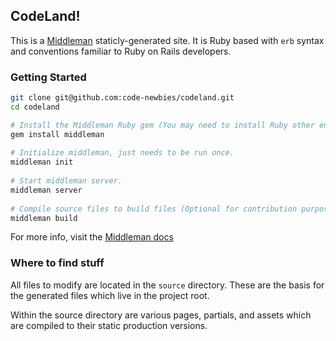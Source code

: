 ## CodeLand!

This is a [Middleman](https://middlemanapp.com/) staticly-generated site. It is Ruby based with `erb` syntax and conventions familiar to Ruby on Rails developers.

### Getting Started

```bash
git clone git@github.com:code-newbies/codeland.git
cd codeland
```

```ruby
# Install the Middleman Ruby gem (You may need to install Ruby other environment prerequisites)
gem install middleman
    
# Initialize middleman, just needs to be run once.
middleman init
    
# Start middleman server.
middleman server
    
# Compile source files to build files (Optional for contribution purposes)
middleman build
```

For more info, visit the [Middleman docs](https://middlemanapp.com/basics/install/)

### Where to find stuff

All files to modify are located in the `source` directory. These are the basis for the generated files which live in the project root.

Within the source directory are various pages, partials, and assets which are compiled to their static production versions.
